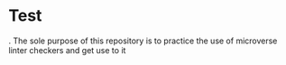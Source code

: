 # Test
. The sole purpose of this repository is to practice the use of microverse linter checkers and get use to it